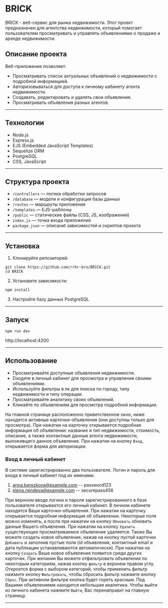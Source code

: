 # BRICK
BRICK - веб-сервис для рынка недвижимости.
Этот проект предназначен для агентства недвижимости, который помогает пользователям просматривать и управлять объявлениями о продаже и аренде недвижимости.

## Описание проекта

Веб-приложение позволяет:

- Просматривать список актуальных объявлений о недвижимости с подробной информацией.  
- Авторизовываться для доступа к личному кабинету агента недвижимости.  
- Создавать, редактировать и удалять свои объявления.  
- Просматривать объявления разных агентов.
____

## Технологии

- Node.js  
- Express.js  
- EJS (Embedded JavaScript Templates)  
- Sequelize ORM  
- PostgreSQL  
- CSS, JavaScript
_____

## Структура проекта

- `/controllers` — логика обработки запросов  
- `/database` — модели и конфигурация базы данных  
- `/routes` — маршруты приложения  
- `/templates` — EJS-шаблоны  
- `/public` — статические файлы (CSS, JS, изображения)  
- `index.js` — точка входа приложения  
- `package.json` — описаниt зависимостей и скриптов проекта
____

## Установка
1. Клонируйте репозиторий:
```
git clone https://github.com/rrhr-bro/BRICK.git
cd BRICK
```
2. Установите зависимости:
```
npm install
```

3. Настройте базу данных PostgreSQL

____

## Запуск
```
npm run dev
```
http://localhost:4200
___
## Использование

- Просматривайте доступные объявления недвижимости.  
- Dходите в личный кабинет для просмотра и управления своими объявлениями.  
- Используйте фильтры в лк для поиска по городу, типу недвижимости и типу операции.
- Просматривайте аналитику своих объявлений.
- Кликайте по объявлениям для просмотра подробной информации.

На главной странице расположенно приветственное окно, ниже находятся активные карточки-объявления (они доступны только для просмотра). При нажатии на карточку открывается подробная информация об объявлении: название и тип недвижимости, стоимость, описание, а также контактные данные агента недвижимости, выложивщего данное объявление. При нажатии на кнопку `Вход`, открывается форма для авторизации.

### Вход в личный кабинет
В системе зарегистрированно два пользователя. Логин и пароль для входа в личный кабинет под их именами:
1. anna.berezkova@example.com -- password123
2. elena.nendeva@example.com -- securepass456

При вернном вводе логина и пароля зарегистрированного в базе пользователя открывается его личный кабинет. В личном кабинете находятся Ваши карточки-объявления. При нажатии на карточку открывается подробная информация об объявлении. Некоторые поля можно изменять, а после при нажатии на кнопку `Обновить` обновить данные Вашего объявления. При нажатии на кнопку `Удалить` существующее просматриваемое объявление удаляется. Также Вы можете создать новое объявление, нажав на кнопку пустой карточки `Добавить` и заполнив пустые поля (id объявления, контактный email и дата публкации устанавливаются автоматически). При нажатии на кнопку `Создать` Ваше новое объявление появится среди других карточек. При желании Вы можете отфильтровать объявления по некоторым категориям, нажав кнопку `фильтр` в верхнем правом углу. Откроется форма с выбором категорий, чтобы применить фильтр нажмите кнопку `Фильтровать`, чтобы сбросить фильтр нажмите кнопку `Сброс`. При активном фильтре кнопка будет гореть красным. Под Вашими объявлениями находится небольшая аналитика. Чтобы выйти из личного кабинета нажмите `Выйти`, Вас перенаправит на главную страницу.


---


  
  
